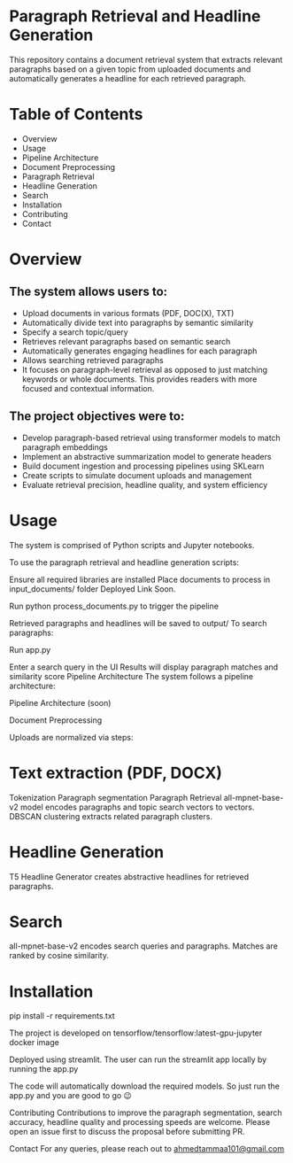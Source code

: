 # Paragraph Retrieval and Headline Generation
This repository contains a document retrieval system that extracts relevant paragraphs based on a given topic from uploaded documents and automatically generates a headline for each retrieved paragraph.

# Table of Contents
* Overview
* Usage
* Pipeline Architecture
* Document Preprocessing
* Paragraph Retrieval
* Headline Generation
* Search
* Installation
* Contributing
* Contact

# Overview

## The system allows users to:

* Upload documents in various formats (PDF, DOC(X), TXT)
* Automatically divide text into paragraphs by semantic similarity
* Specify a search topic/query
* Retrieves relevant paragraphs based on semantic search
* Automatically generates engaging headlines for each paragraph
* Allows searching retrieved paragraphs
* It focuses on paragraph-level retrieval as opposed to just matching keywords or whole documents. This provides readers with more focused and contextual information.

## The project objectives were to:

* Develop paragraph-based retrieval using transformer models to match paragraph embeddings
* Implement an abstractive summarization model to generate headers
* Build document ingestion and processing pipelines using SKLearn
* Create scripts to simulate document uploads and management
* Evaluate retrieval precision, headline quality, and system efficiency

# Usage
The system is comprised of Python scripts and Jupyter notebooks.

To use the paragraph retrieval and headline generation scripts:

Ensure all required libraries are installed
Place documents to process in input_documents/ folder
Deployed Link Soon.
<!---->
Run python process_documents.py to trigger the pipeline
<!---->
Retrieved paragraphs and headlines will be saved to output/
To search paragraphs:

Run app.py

Enter a search query in the UI
Results will display paragraph matches and similarity score
Pipeline Architecture
The system follows a pipeline architecture:

Pipeline Architecture
(soon)

Document Preprocessing

Uploads are normalized via steps:

# Text extraction (PDF, DOCX)
Tokenization
Paragraph segmentation
Paragraph Retrieval
all-mpnet-base-v2 model encodes paragraphs and topic search vectors to vectors. DBSCAN clustering extracts related paragraph clusters.

# Headline Generation
T5 Headline Generator creates abstractive headlines for retrieved paragraphs.

# Search
all-mpnet-base-v2 encodes search queries and paragraphs. Matches are ranked by cosine similarity.

# Installation

pip install -r requirements.txt

The project is developed on tensorflow/tensorflow:latest-gpu-jupyter docker image

Deployed using streamlit. The user can run the streamlit app locally by running the app.py

The code will automatically download the required models. So just run the app.py and you are good to go 😉


Contributing
Contributions to improve the paragraph segmentation, search accuracy, headline quality and processing speeds are welcome. Please open an issue first to discuss the proposal before submitting PR.

Contact
For any queries, please reach out to ahmedtammaa101@gmail.com
